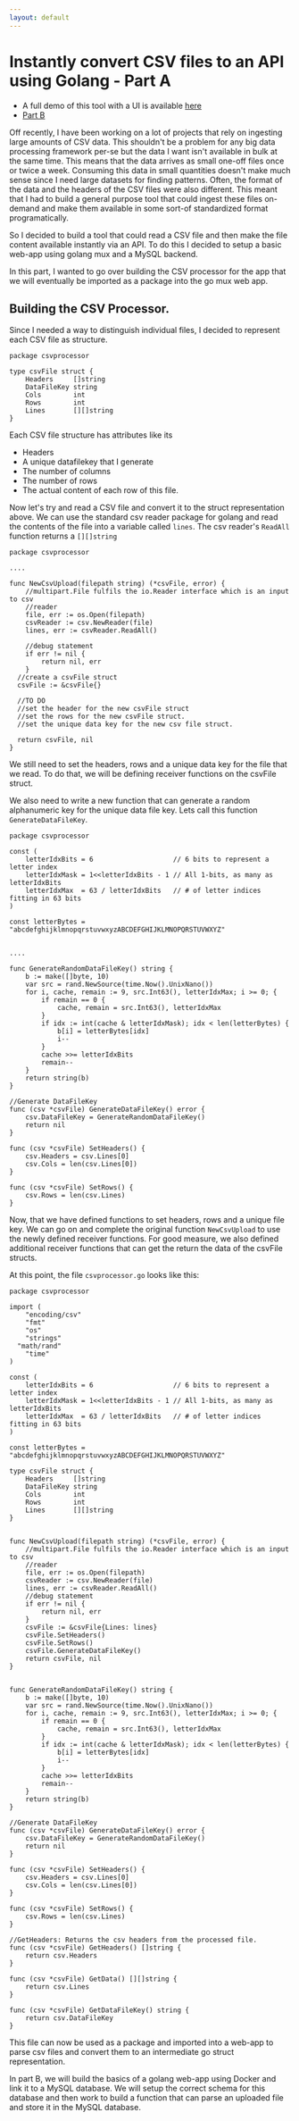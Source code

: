 ```yaml
---
layout: default
---
```


# Instantly convert CSV files to an API using Golang - Part A

* A full demo of this tool with a UI is available [here](http://web-app.326wy59fvd.us-east-1.elasticbeanstalk.com/)
* [Part B](./csvapitwo.html)

Off recently, I have been working on a lot of projects that rely on ingesting large amounts of CSV data.
This shouldn't be a problem for any big data processing framework per-se but the data I want isn't available in bulk at the same time. This means that the data arrives as small one-off files once or twice a week. Consuming this data in small quantities doesn't make much sense since I need large datasets for finding patterns. Often, the format of the data and the headers of the CSV files were also different. This meant that I had to build a general purpose tool that could ingest these files on-demand and make them available in some sort-of standardized format programatically.  

So I decided to build a tool that could read a CSV file and then make the file content available instantly via an API. To do this I decided to setup a basic web-app using golang mux and a MySQL backend.  

In this part, I wanted to go over building the CSV processor for the app that we will eventually be imported as a package into the go mux web app.


## Building the CSV Processor.

Since I needed a way to distinguish individual files, I decided to represent each CSV file as structure.

```
package csvprocessor

type csvFile struct {
	Headers     []string
	DataFileKey string
	Cols        int
	Rows        int
	Lines       [][]string
}
```

Each CSV file structure has attributes like its
* Headers
* A unique datafilekey that I generate
* The number of columns
* The number of rows
* The actual content of each row of this file.  


Now let's try and read a CSV file and convert it to the struct representation above. We can use the standard csv reader package for golang and read the contents of the file into a variable called `lines`. The csv reader's `ReadAll` function returns a `[][]string`

```
package csvprocessor

....

func NewCsvUpload(filepath string) (*csvFile, error) {
	//multipart.File fulfils the io.Reader interface which is an input to csv
	//reader
	file, err := os.Open(filepath)
	csvReader := csv.NewReader(file)
	lines, err := csvReader.ReadAll()

	//debug statement
	if err != nil {
		return nil, err
	}
  //create a csvFile struct
  csvFile := &csvFile{}

  //TO DO
  //set the header for the new csvFile struct
  //set the rows for the new csvFile struct.
  //set the unique data key for the new csv file struct.

  return csvFile, nil
}
```

We still need to set the headers, rows and a unique data key for the file that we read. To do that, we will be defining receiver functions on the csvFile struct.

We also need to write a new function that can generate a random alphanumeric key for the unique data file key. Lets call this function `GenerateDataFileKey`.

```
package csvprocessor

const (
	letterIdxBits = 6                    // 6 bits to represent a letter index
	letterIdxMask = 1<<letterIdxBits - 1 // All 1-bits, as many as letterIdxBits
	letterIdxMax  = 63 / letterIdxBits   // # of letter indices fitting in 63 bits
)

const letterBytes = "abcdefghijklmnopqrstuvwxyzABCDEFGHIJKLMNOPQRSTUVWXYZ"


....

func GenerateRandomDataFileKey() string {
	b := make([]byte, 10)
	var src = rand.NewSource(time.Now().UnixNano())
	for i, cache, remain := 9, src.Int63(), letterIdxMax; i >= 0; {
		if remain == 0 {
			cache, remain = src.Int63(), letterIdxMax
		}
		if idx := int(cache & letterIdxMask); idx < len(letterBytes) {
			b[i] = letterBytes[idx]
			i--
		}
		cache >>= letterIdxBits
		remain--
	}
	return string(b)
}

//Generate DataFileKey
func (csv *csvFile) GenerateDataFileKey() error {
	csv.DataFileKey = GenerateRandomDataFileKey()
	return nil
}

func (csv *csvFile) SetHeaders() {
	csv.Headers = csv.Lines[0]
	csv.Cols = len(csv.Lines[0])
}

func (csv *csvFile) SetRows() {
	csv.Rows = len(csv.Lines)
}
```

Now, that we have defined functions to set headers, rows and a unique file key. We can go on and complete the original function `NewCsvUpload` to use the newly defined receiver functions. For good measure, we also defined additional receiver functions that can get the return the data of the csvFile structs.   

At this point, the file `csvprocessor.go` looks like this:  

```
package csvprocessor

import (
	"encoding/csv"
	"fmt"
	"os"
	"strings"
  "math/rand"
	"time"
)

const (
	letterIdxBits = 6                    // 6 bits to represent a letter index
	letterIdxMask = 1<<letterIdxBits - 1 // All 1-bits, as many as letterIdxBits
	letterIdxMax  = 63 / letterIdxBits   // # of letter indices fitting in 63 bits
)

const letterBytes = "abcdefghijklmnopqrstuvwxyzABCDEFGHIJKLMNOPQRSTUVWXYZ"

type csvFile struct {
	Headers     []string
	DataFileKey string
	Cols        int
	Rows        int
	Lines       [][]string
}


func NewCsvUpload(filepath string) (*csvFile, error) {
	//multipart.File fulfils the io.Reader interface which is an input to csv
	//reader
	file, err := os.Open(filepath)
	csvReader := csv.NewReader(file)
	lines, err := csvReader.ReadAll()
	//debug statement
	if err != nil {
		return nil, err
	}
	csvFile := &csvFile{Lines: lines}
	csvFile.SetHeaders()
	csvFile.SetRows()
	csvFile.GenerateDataFileKey()
	return csvFile, nil
}


func GenerateRandomDataFileKey() string {
	b := make([]byte, 10)
	var src = rand.NewSource(time.Now().UnixNano())
	for i, cache, remain := 9, src.Int63(), letterIdxMax; i >= 0; {
		if remain == 0 {
			cache, remain = src.Int63(), letterIdxMax
		}
		if idx := int(cache & letterIdxMask); idx < len(letterBytes) {
			b[i] = letterBytes[idx]
			i--
		}
		cache >>= letterIdxBits
		remain--
	}
	return string(b)
}

//Generate DataFileKey
func (csv *csvFile) GenerateDataFileKey() error {
	csv.DataFileKey = GenerateRandomDataFileKey()
	return nil
}

func (csv *csvFile) SetHeaders() {
	csv.Headers = csv.Lines[0]
	csv.Cols = len(csv.Lines[0])
}

func (csv *csvFile) SetRows() {
	csv.Rows = len(csv.Lines)
}

//GetHeaders: Returns the csv headers from the processed file.
func (csv *csvFile) GetHeaders() []string {
	return csv.Headers
}

func (csv *csvFile) GetData() [][]string {
	return csv.Lines
}

func (csv *csvFile) GetDataFileKey() string {
	return csv.DataFileKey
}
```

This file can now be used as a package and imported into a web-app to parse csv files and convert them to an intermediate go struct representation.

In part B, we will build the basics of a golang web-app using Docker and link it to a MySQL database. We will
setup the correct schema for this database and then work to build a function that can parse an uploaded file
and store it in the MySQL database.
